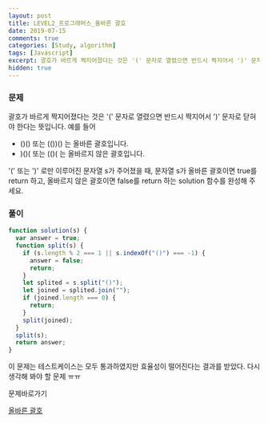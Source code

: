```yaml
---
layout: post
title: LEVEL2_프로그래머스_올바른 괄호
date: 2019-07-15
comments: true
categories: [Study, algorithm]
tags: [Javascript]
excerpt: 괄호가 바르게 짝지어졌다는 것은 '(' 문자로 열렸으면 반드시 짝지어서 ')' 문자로 닫혀야 한다는 뜻입니다.
hidden: true
---
```


### 문제

괄호가 바르게 짝지어졌다는 것은 '(' 문자로 열렸으면 반드시 짝지어서 ')' 문자로 닫혀야 한다는 뜻입니다. 예를 들어

- ()() 또는 (())() 는 올바른 괄호입니다.
- )()( 또는 (()( 는 올바르지 않은 괄호입니다.

'(' 또는 ')' 로만 이루어진 문자열 s가 주어졌을 때, 문자열 s가 올바른 괄호이면 true를 return 하고, 올바르지 않은 괄호이면 false를 return 하는 solution 함수를 완성해 주세요.

### 풀이

```javascript
function solution(s) {
  var answer = true;
  function split(s) {
    if (s.length % 2 === 1 || s.indexOf("()") === -1) {
      answer = false;
      return;
    }
    let splited = s.split("()");
    let joined = splited.join("");
    if (joined.length === 0) {
      return;
    }
    split(joined);
  }
  split(s);
  return answer;
}
```

<div class='innerBox'>
이 문제는 테스트케이스는 모두 통과하였지만 효율성이 떨어진다는 결과를 받았다. 다시 생각해 봐야 할 문제 ㅠㅠ </div>

<span class="reference">문제바로가기</span>

[올바른 괄호](https://programmers.co.kr/learn/courses/30/lessons/12909)
